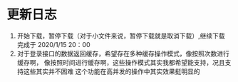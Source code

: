 # 更新日志
1. 开始下载，暂停下载（对于小文件来说，暂停下载就是取消下载）,继续下载
完成于 2020/1/15 20：00
2. 对于登录接口的数据返回缓存，希望存在多种缓存操作模式，像按照次数进行缓存啊，
像按照时间进行缓存啊，这些操作模式其实我都希望能支持，况且支持这些其实并不困难
这个功能在高并发的操作中其实效果挺明显的
